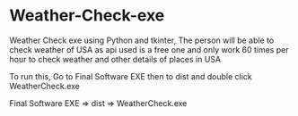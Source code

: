 # Weather-Check-exe
Weather Check exe using Python and tkinter, The person will be able to check weather of USA as api used is a free one and only work 60 times per hour to check weather and other details of places in USA

To run this, Go to Final Software EXE then to dist and double click WeatherCheck.exe

Final Software EXE => dist => WeatherCheck.exe
